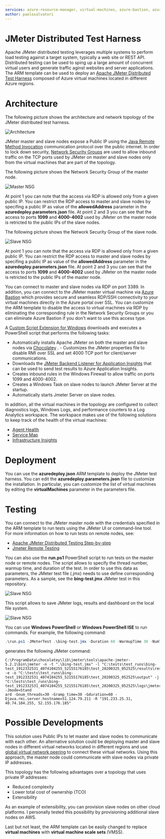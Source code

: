 ```yaml
---
services: azure-resource-manager, virtual-machines, azure-bastion, azure-monitor, virtual-network
author: paolosalvatori
---
```


# JMeter Distributed Test Harness #
Apache JMeter distributed testing leverages multiple systems to perform load testing against a target system, typically a web site or REST API. Distributed testing can be used to sping up a large amount of concurrent virtual users and generate traffic aginst websites and server applications. The ARM template can be used to deploy an [Apache JMeter Distributed Test Harness](https://jmeter.apache.org/usermanual/jmeter_distributed_testing_step_by_step.html) composed of Azure virtual machines located in different Azure regions. 

# Architecture #
The following picture shows the architecture and network topology of the JMeter distributed test harness.

![Architecture](https://raw.githubusercontent.com/paolosalvatori/jmeter-distributed-test-harness/master/images/TestHarness.png)

JMeter master and slave nodes expose a Public IP using the [Java Remote Method Invocation](https://en.wikipedia.org/wiki/Java_remote_method_invocation) communication protocol over the public internet. In order to lock down security, [Network Security Groups](https://docs.microsoft.com/en-us/azure/virtual-network/security-overview) are used to allow inbound traffic on the TCP ports used by JMeter on master and slave nodes only from the virtual machines that are part of the topology. 

 The following picture shows the Network Security Group of the master node. 

![Master NSG](https://raw.githubusercontent.com/paolosalvatori/jmeter-distributed-test-harness/master/images/MasterNSG.png)

At point 1 you can note that the access via RDP is allowed only from a given public IP. You can restrict the RDP access to master and slave nodes by specifing a public IP as value of the **allowedAddress** parameter in the **azuredeploy.parameters.json** file.
At point 2 and 3 you can see that the access to ports **1099** and **4000-4002** used by JMeter on the master node is retricted to the public IPs of the slave nodes.

 The following picture shows the Network Security Group of the slave node. 

![Slave NSG](https://raw.githubusercontent.com/paolosalvatori/jmeter-distributed-test-harness/master/images/SlaveNSG.png)

At point 1 you can note that the access via RDP is allowed only from a given public IP. You can restrict the RDP access to master and slave nodes by specifing a public IP as value of the **allowedAddress** parameter in the **azuredeploy.parameters.json** file.
At point 2 and 3 you can see that the access to ports **1099** and **4000-4002** used by JMeter on the master node is retricted to the public IPs of the master node.
 
You can connect to master and slave nodes via RDP on port 3389. In addition, you can connect to the JMeter master virtual machine via [Azure Bastion](https://docs.microsoft.com/en-us/azure/bastion/bastion-overview) which provides secure and seamless RDP/SSH connectivity to your virtual machines directly in the Azure portal over SSL. You can customize the ARM template to disable the access to virtual machines via RDP by eliminating the corresponding rule in the Network Security Groups or you can eliminate Azure Bastion if you don't want to use this access type. 
 
A [Custom Script Extension for Windows](https://docs.microsoft.com/en-us/azure/virtual-machines/extensions/custom-script-windows) downloads and executes a PowerShell script that performs the following tasks:

- Automatically installs Apache JMeter on both the master and slave nodes via [Chocolatey](https://chocolatey.org/packages/jmeter) .  - Customizes the JMeter properties file to disable RMI over SSL and set 4000 TCP port for client/server communications. 
- Downloads the [JMeter Backend Listener for Application Insights](https://github.com/adrianmo/jmeter-backend-azure) that can be used to send test results to Azure Application Insights.
- Creates inbound rules in the Windows Firewall to allow traffic on ports 1099 and 4000-4002.
- Creates a Windows Task on slave nodes to launch JMeter Server at the startup.
- Automatically starts Jmeter Server on slave nodes.

In addition, all the virtual machines in the topology are configured to collect diagnostics logs, Windows Logs, and performance counters to a Log Analytics workspace. The workspace makes use of the following solutions to keep track of the health of the virtual machines:

- [Agent Health](https://docs.microsoft.com/en-us/azure/azure-monitor/insights/solution-agenthealth)
- [Service Map](https://docs.microsoft.com/en-us/azure/azure-monitor/insights/service-map)
- [Infrastructure Insights](https://docs.microsoft.com/en-us/azure/azure-monitor/insights/vminsights-enable-overview)

# Deployment #
You can use the **azuredeploy.json** ARM template to deploy the JMeter test harness. You can edit the **azuredeploy.parameters.json** file to customize the installation. In particular, you can customize the list of virtual machines by editing the **virtualMachines** parameter in the parameters file.

# Testing #
You can connect to the JMeter master node with the credentials specified in the ARM template to run tests using the JMeter UI or command-line tool. For more information on how to run tests on remote nodes, see: 

- [Apache JMeter Distributed Testing Step-by-step](https://jmeter.apache.org/usermanual/jmeter_distributed_testing_step_by_step.html)
- [Jmeter Remote Testing](https://jmeter.apache.org/usermanual/remote-test.html)

You can also use the **run.ps1** PowerShell script to run tests on the master node or remote nodes. The script allows to specify the thread number, warmup time, and duration of the test. In order to use this data as parameters, the JMeter test file (.jmx) needs to use define corresponding parameters. As a sample, see the **bing-test.jmx** JMeter test in this repository.

![Slave NSG](https://raw.githubusercontent.com/paolosalvatori/jmeter-distributed-test-harness/master/images/RunScript.png)

This script allows to save JMeter logs, results and dashboard on the local file system.

![Slave NSG](https://raw.githubusercontent.com/paolosalvatori/jmeter-distributed-test-harness/master/images/RunScript.png)

You can use **Windows PowerShell** or **Windows PowerShell ISE** to run commands. For example, the following command:

```powershell
.\run.ps1 -JMeterTest .\bing-test.jmx -Duration 60 -WarmupTime 30 -NumThreads 30 -Remote "191.233.25.31, 40.74.104.255, 52.155.176.185"
```

generates the following JMeter command:

```batch
C:\ProgramData\chocolatey\lib\jmeter\tools\apache-jmeter-5.2.1\bin\jmeter -n -t ".\bing-test.jmx" -l "C:\tests\test_runs\bing-test_1912332531_4074104255_52155176185\test_20200325_052525\results\resultfile.jtl" -e -o "C:\tests\test_runs\bing-test_1912332531_4074104255_52155176185\test_20200325_052525\output" -j "C:\tests\test_runs\bing-test_1912332531_4074104255_52155176185\test_20200325_052525\logs\jmeter.jtl" -Jmode=Stand
ard -Gnum_threads=30 -Gramp_time=30 -Gduration=60 -Djava.rmi.server.hostname=51.124.79.211 -R "191.233.25.31, 40.74.104.255, 52.155.176.185"
```

# Possible Developments #
This solution uses Public IPs to let master and slave nodes to communicate with each other. An alternative solution could be deploying master and slave nodes in different virtual networks located in different regions and use [global virtual network peering](https://docs.microsoft.com/en-us/azure/virtual-network/virtual-network-peering-overview) to connect these virtual networks. Using this approach, the master node could communicate with slave nodes via private IP addresses.

This topology has the following advantages over a topology that uses private IP addresses:

- Reduced complexity 
- Lower total cost of ownership (TCO)
- Extensibility

As an example of extensibility, you can provision slave nodes on other cloud platforms. I personally tested this possibility by provisioning additional slave nodes on AWS.

Last but not least, the ARM template can be easily changed to replace **virtual machines** with **virtual machine scale sets** (VMSS).
